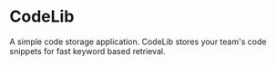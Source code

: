 # CodeLib
A simple code storage application.  CodeLib stores your team's code snippets for fast keyword based retrieval.

